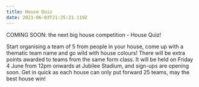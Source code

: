 ```yaml
---
title: House Quiz
date: 2021-06-03T21:25:21.119Z
---
```

COMING SOON: the next big house competition - House Quiz!  

Start organising a team of 5 from people in your house, come up with a thematic team name and go wild with house colours! There will be extra points awarded to teams from the same form class. It will be held on Friday 4 June from 12pm onwards at Jubilee Stadium, and sign-ups are opening soon. Get in quick as each house can only put forward 25 teams, may the best house win!
